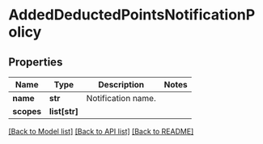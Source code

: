 # AddedDeductedPointsNotificationPolicy

## Properties
Name | Type | Description | Notes
------------ | ------------- | ------------- | -------------
**name** | **str** | Notification name. | 
**scopes** | **list[str]** |  | 

[[Back to Model list]](../README.md#documentation-for-models) [[Back to API list]](../README.md#documentation-for-api-endpoints) [[Back to README]](../README.md)


